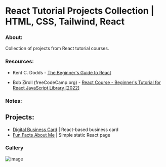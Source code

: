# React Tutorial Projects Collection | HTML, CSS, Tailwind, React

### About:

Collection of projects from React tutorial courses.

### Resources:

- Kent C. Dodds - [The Beginner's Guide to React](https://egghead.io/courses/the-beginner-s-guide-to-react)

- Bob Ziroll (freeCodeCamp.org) - [React Course - Beginner's Tutorial for React JavaScript Library [2022]](https://www.youtube.com/watch?v=bMknfKXIFA8&ab_channel=freeCodeCamp.org)

### Notes:

## Projects:
- [Digital Business Card](https://github.com/kalafriz/fsd-roadmap/tree/main/react/learn-react-scrimba/digital-business-card) | React-based business card
- [Fun Facts About Me](https://github.com/kalafriz/fsd-roadmap/tree/main/react/learn-react-scrimba/fun-facts) | Simple static React page

### Gallery
![image](https://github.com/kalafriz/fsd-roadmap/assets/80020511/b3c912df-27b8-454e-aaa6-6f7e4d4c3fd3)
